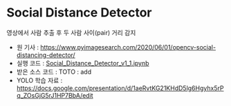 # Social Distance Detector

영상에서 사람 추출 후 두 사람 사이(pair) 거리 감지

- 원 기사 : https://www.pyimagesearch.com/2020/06/01/opencv-social-distancing-detector/
- 실행 코드 : [Social_Distance_Detector_v1_1.ipynb](Social_Distance_Detector_v1_1.ipynb)
- 받은 소스 코드 : TOTO : add
- YOLO 학습 자료 : https://docs.google.com/presentation/d/1aeRvtKG21KHdD5lg6Hgyhx5rPq_ZOsGjG5rJ1HP7BbA/edit
